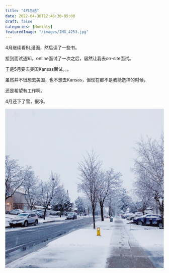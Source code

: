 ```yaml
---
title: "4月总结"
date: 2022-04-30T12:46:30-05:00
draft: false
categories: [Monthly]
featuredImage: "/images/IMG_4253.jpg"
---
```


4月继续看BL漫画，然后读了一些书。
<!--more-->
接到面试通知，online面试了一次之后，居然让我去on-site面试。

于是5月要去美国Kansas面试。。。

虽然并不很想去美国，也不想去Kansas，但现在都不是我能选择的时候，

还是希望有工作啊。

4月还下了雪，很冷。

![image](/images/IMG_4253.jpg)